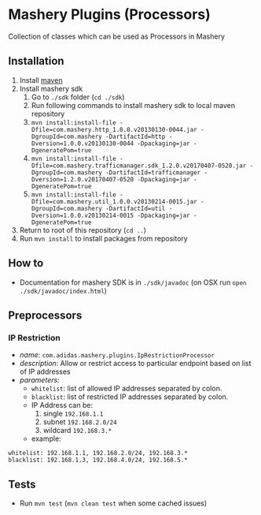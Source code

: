 # Mashery Plugins (Processors)

Collection of classes which can be used as Processors in Mashery

## Installation

1. Install [maven](https://maven.apache.org/install.html)
2. Install mashery sdk
    1. Go to `./sdk` folder (`cd ./sdk`)
    2. Run following commands to install mashery sdk to local maven repository
    3. `mvn install:install-file -Dfile=com.mashery.http_1.0.0.v20130130-0044.jar -DgroupId=com.mashery -DartifactId=http -Dversion=1.0.0.v20130130-0044 -Dpackaging=jar -DgeneratePom=true`
    4. `mvn install:install-file -Dfile=com.mashery.trafficmanager.sdk_1.2.0.v20170407-0520.jar -DgroupId=com.mashery -DartifactId=trafficmanager -Dversion=1.2.0.v20170407-0520 -Dpackaging=jar -DgeneratePom=true`
    5. `mvn install:install-file -Dfile=com.mashery.util_1.0.0.v20130214-0015.jar -DgroupId=com.mashery -DartifactId=util -Dversion=1.0.0.v20130214-0015 -Dpackaging=jar -DgeneratePom=true`
3. Return to root of this repository (`cd ..`)
4. Run `mvn install` to install packages from repository


## How to

- Documentation for mashery SDK is in `./sdk/javadoc` (on OSX run `open ./sdk/javadoc/index.html`)


## Preprocessors

### IP Restriction

- *name*: `com.adidas.mashery.plugins.IpRestrictionProcessor`
- *description*: Allow or restrict access to particular endpoint based on list of IP addresses
- *parameters*:
  - `whitelist`: list of allowed IP addresses separated by colon.
  - `blacklist`: list of restricted IP addresses separated by colon.
  - IP Address can be:
    1. single `192.168.1.1`
    2. subnet `192.168.2.0/24`
    3. wildcard `192.168.3.*`
  - example:

```
whitelist: 192.168.1.1, 192.168.2.0/24, 192.168.3.*
blacklist: 192.168.1.3, 192.168.4.0/24, 192.168.5.*
```

## Tests

- Run `mvn test` (`mvn clean test` when some cached issues)
